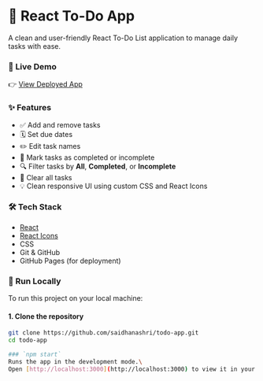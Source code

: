 # 📝 React To-Do App

A clean and user-friendly React To-Do List application to manage daily tasks with ease.

### 🚀 Live Demo

👉 [View Deployed App](https://saidhanashri.github.io/todo-app)

### ✨ Features

- ✅ Add and remove tasks
- 🗓️ Set due dates
- ✏️ Edit task names
- 🔄 Mark tasks as completed or incomplete
- 🔍 Filter tasks by **All**, **Completed**, or **Incomplete**
- 🧹 Clear all tasks
- 💡 Clean responsive UI using custom CSS and React Icons

### 🛠️ Tech Stack

- [React](https://reactjs.org/)
- [React Icons](https://react-icons.github.io/react-icons/)
- CSS
- Git & GitHub
- GitHub Pages (for deployment)

### 📁 Run Locally

To run this project on your local machine:

#### 1. Clone the repository

```bash
git clone https://github.com/saidhanashri/todo-app.git
cd todo-app

### `npm start`
Runs the app in the development mode.\
Open [http://localhost:3000](http://localhost:3000) to view it in your browser.

